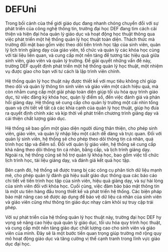 # DEFUni
Trong bối cảnh của thế giới giáo dục đang nhanh chóng chuyển đổi với sự phát triển của công
nghệ thông tin, trường đại học DEF đang tìm cách cải thiện và hiện đại hóa quản lý giáo dục và
hoạt động học thuật thông qua việc phát triển một hệ thống quản lý học thuật toàn diện. Thách
thức mà trường đối mặt bao gồm việc theo dõi tiến trình học tập của sinh viên, quản lý lịch trình
giảng dạy của giáo viên, tổ chức và quản lý các khóa học cùng với tài liệu liên quan, và cung cấp
một nền tảng để tương tác hiệu quả giữa sinh viên, giáo viên và quản lý trường. Để giải quyết
những vấn đề này, trường DEF quyết định phát triển một hệ thống quản lý học thuật, một nhiệm
vụ được giao cho bạn với tư cách là lập trình viên chính.

Hệ thống quản lý học thuật này được thiết kế với mục tiêu không chỉ giúp theo dõi và quản lý
thông tin sinh viên và giáo viên một cách hiệu quả, mà còn nhằm cung cấp một giải pháp toàn diện
giúp tối ưu hóa quy trình giáo dục, từ việc đăng ký khóa học, quản lý điểm số, đến việc đánh giá
và phản hồi giảng dạy. Hệ thống sẽ cung cấp cho quản lý trường một cái nhìn tổng quan và chi tiết
về tất cả các khía cạnh của quản lý học thuật, giúp họ đưa ra quyết định chính xác và kịp thời về
phát triển chương trình giảng dạy và cải thiện chất lượng giáo dục.

Hệ thống sẽ bao gồm một giao diện người dùng thân thiện, cho phép sinh viên, giáo viên, và quản
lý nhập liệu một cách dễ dàng và trực quan. Đối với quản lý sinh viên, hệ thống sẽ cho phép theo
dõi thông tin cá nhân, quá trình học tập và điểm số. Đối với quản lý giáo viên, hệ thống sẽ cung
cấp khả năng theo dõi thông tin cá nhân, bằng cấp, và lịch trình giảng dạy. Ngoài ra, hệ thống cũng
sẽ hỗ trợ quản lý khóa học, bao gồm việc tổ chức lịch trình học, tài liệu giảng dạy, và đánh giá kết
quả học tập.

Bên cạnh đó, hệ thống sẽ được trang bị các công cụ phân tích dữ liệu mạnh mẽ, cho phép quản lý
đánh giá hiệu suất giáo dục thông qua các báo cáo chi tiết về tiến trình học tập của sinh viên, hiệu
quả giảng dạy, và sự hài lòng của sinh viên đối với khóa học.
Cuối cùng, việc đảm bảo bảo mật thông tin là một ưu tiên hàng đầu trong thiết kế và phát triển hệ
thống. Các biện pháp bảo mật nâng cao sẽ được áp dụng để bảo vệ dữ liệu cá nhân của sinh viên
và giáo viên cũng như thông tin giáo dục nhạy cảm khỏi sự truy cập trái phép.

Với sự phát triển của hệ thống quản lý học thuật này, trường đại học DEF hy vọng sẽ nâng cao
hiệu quả quản lý giáo dục, tối ưu hóa quy trình học thuật, và cung cấp một nền tảng giáo dục chất
lượng cao cho sinh viên và giáo viên của mình. Đây sẽ là một bước tiến quan trọng giúp trường
mở rộng quy mô hoạt động giáo dục và tăng cường vị thế cạnh tranh trong lĩnh vực giáo dục đại
học.
